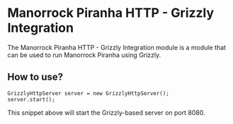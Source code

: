 
# Manorrock Piranha HTTP - Grizzly Integration

The Manorrock Piranha HTTP - Grizzly Integration module is a module that can be
used to run Manorrock Piranha using Grizzly.

## How to use?

    GrizzlyHttpServer server = new GrizzlyHttpServer();
    server.start();

This snippet above will start the Grizzly-based server on port 8080.
